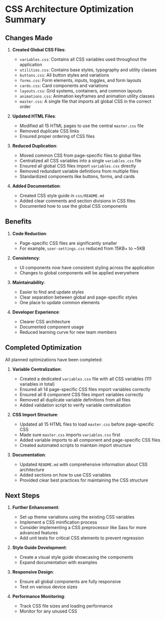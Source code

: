 # CSS Architecture Optimization Summary

## Changes Made

1. **Created Global CSS Files**:
   - `variables.css`: Contains all CSS variables used throughout the application
   - `utilities.css`: Contains base styles, typography and utility classes
   - `buttons.css`: All button styles and variations
   - `forms.css`: Form elements, inputs, toggles, and form layouts
   - `cards.css`: Card components and variations
   - `layouts.css`: Grid systems, containers, and common layouts
   - `animations.css`: Animation keyframes and animation utility classes
   - `master.css`: A single file that imports all global CSS in the correct order

2. **Updated HTML Files**:
   - Modified all 15 HTML pages to use the central `master.css` file
   - Removed duplicate CSS links
   - Ensured proper ordering of CSS files

3. **Reduced Duplication**:
   - Moved common CSS from page-specific files to global files
   - Centralized all CSS variables into a single `variables.css` file
   - Ensured all global CSS files import `variables.css` directly
   - Removed redundant variable definitions from multiple files
   - Standardized components like buttons, forms, and cards

4. **Added Documentation**:
   - Created CSS style guide in `css/README.md`
   - Added clear comments and section divisions in CSS files
   - Documented how to use the global CSS components

## Benefits

1. **Code Reduction**: 
   - Page-specific CSS files are significantly smaller
   - For example, `user-settings.css` reduced from 15KB+ to ~5KB

2. **Consistency**:
   - UI components now have consistent styling across the application
   - Changes to global components will be applied everywhere

3. **Maintainability**:
   - Easier to find and update styles
   - Clear separation between global and page-specific styles
   - One place to update common elements

4. **Developer Experience**:
   - Clearer CSS architecture
   - Documented component usage
   - Reduced learning curve for new team members

## Completed Optimization

All planned optimizations have been completed:

1. **Variable Centralization**:
   - Created a dedicated `variables.css` file with all CSS variables (111 variables in total)
   - Ensured all 14 page-specific CSS files import variables correctly
   - Ensured all 8 component CSS files import variables correctly
   - Removed all duplicate variable definitions from all files
   - Added validation script to verify variable centralization
   
2. **CSS Import Structure**:
   - Updated all 15 HTML files to load `master.css` before page-specific CSS
   - Made sure `master.css` imports `variables.css` first
   - Added variable imports to all component and page-specific CSS files
   - Created automated scripts to maintain import structure
   
3. **Documentation**:
   - Updated `README.md` with comprehensive information about CSS architecture
   - Added sections on how to use CSS variables
   - Provided clear best practices for maintaining the CSS structure

## Next Steps

1. **Further Enhancement**:
   - Set up theme variations using the existing CSS variables
   - Implement a CSS minification process
   - Consider implementing a CSS preprocessor like Sass for more advanced features
   - Add unit tests for critical CSS elements to prevent regression

2. **Style Guide Development**:
   - Create a visual style guide showcasing the components
   - Expand documentation with examples

3. **Responsive Design**:
   - Ensure all global components are fully responsive
   - Test on various device sizes

4. **Performance Monitoring**:
   - Track CSS file sizes and loading performance
   - Monitor for any unused CSS
